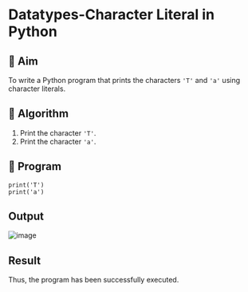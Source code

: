 # Datatypes-Character Literal in Python

## 🎯 Aim
To write a Python program that prints the characters `'T'` and `'a'` using character literals.

## 🧠 Algorithm
1. Print the character `'T'`.
2. Print the character `'a'`.

## 🧾 Program
```
print('T')
print('a')
```

## Output
![image](https://github.com/user-attachments/assets/5e72e61f-7457-485a-b538-797b7bc74ff9)


## Result

Thus, the program has been successfully executed.
